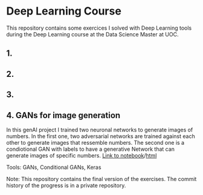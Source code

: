 # Deep Learning Course
This repository contains some exercices I solved with Deep Learning tools during the Deep Learning course at the Data Science Master at UOC.

## 1.
## 2.
## 3.
## 4. GANs for image generation
In this genAI project I trained two neuronal networks to generate images of numbers. In the first one, two adversarial networks are trained against each other to generate images that ressemble numbers. The second one is a condiotional GAN with labels to have a generative Network that can generate images of specific numbers. [Link to notebook](GANs/genAI_gans.ipynb)/[html](GANs/genAI_gans.html)


Tools: GANs, Conditional GANs, Keras




Note: This repository contains the final version of the exercises. The commit history of the progress is in a private repository.
